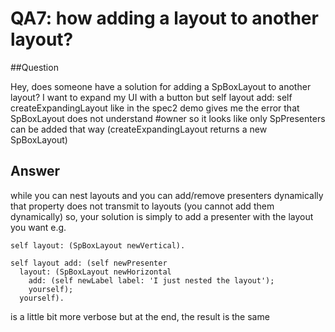 # QA7: how adding a layout to another layout?

##Question

Hey, does someone have a solution for adding a SpBoxLayout to another layout? I want to expand my UI with a button but self layout add: self createExpandingLayout  like in the spec2 demo gives me the error that SpBoxLayout does not understand #owner so it looks like only SpPresenters can be added that way (createExpandingLayout returns a new SpBoxLayout) 


## Answer
while you can nest layouts and you can add/remove presenters dynamically
that property does not transmit to layouts (you cannot add them dynamically)
so, your solution is simply to add a presenter
with the layout you want
e.g.

```
self layout: (SpBoxLayout newVertical).

self layout add: (self newPresenter
  layout: (SpBoxLayout newHorizontal
    add: (self newLabel label: 'I just nested the layout');
    yourself);
  yourself).
```

is a little bit more verbose
but at the end, the result is the same
